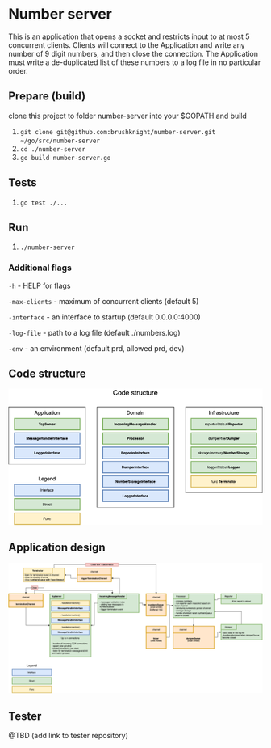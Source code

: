 # Number server

This is an application that opens a socket and restricts input to at most 5 concurrent clients. Clients will connect to the Application and write any number of 9 digit numbers, and then close the connection. The Application must write a de-duplicated list of these numbers to a log file in no particular order.

## Prepare (build)
clone this project to folder number-server into your $GOPATH and build
1. `git clone git@github.com:brushknight/number-server.git ~/go/src/number-server`
2. `cd ./number-server`
3. `go build number-server.go`

## Tests
1. `go test ./...`

## Run
1. `./number-server` 

### Additional flags
`-h` - HELP for flags

`-max-clients` - maximum of concurrent clients (default 5)

`-interface` - an interface to startup (default 0.0.0.0:4000)

`-log-file` - path to a log file (default ./numbers.log)

`-env` - an environment (default prd, allowed prd, dev)

## Code structure

![code_structure](resources/images/code_structure.png)

## Application design

![application_design](resources/images/application_design.png)


## Tester
@TBD (add link to tester repository)